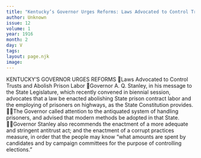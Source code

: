 ```yaml
---
title: "Kentucky’s Governor Urges Reforms: Laws Advocated to Control Trusts and Abolish Prison Labor"
author: Unknown
issue: 12
volume: 1
year: 1916
month: 2
day: V
tags:
layout: page.njk
image:
---
```

KENTUCKY’S GOVERNOR URGES REFORMS Laws Advocated to Control Trusts and Abolish Prison Labor Governor A. Q. Stanley, in his message to the State Legislature, which recently convened in biennial session, advocates that a law be enacted abolishing State prison contract labor and the employing of prisoners on highways, as the State Constitution provides. The Governor called attention to the antiquated system of handling prisoners, and advised that modern methods be adopted in that State. Governor Stanley also recommends the enactment of a more adequate and stringent antitrust act; and the enactment of a corrupt practices measure, in order that the people may know “what amounts are spent by candidates and by campaign committees for the purpose of controlling elections.”

